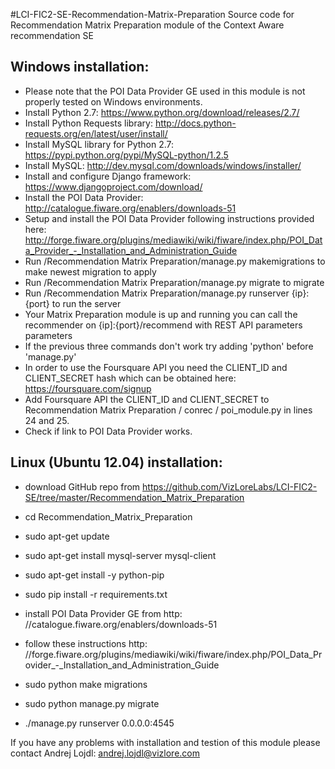#LCI-FIC2-SE-Recommendation-Matrix-Preparation
Source code for Recommendation Matrix Preparation module of the Context Aware recommendation SE

## Windows installation:
- Please note that the POI Data Provider GE used in this module is not properly tested on Windows environments.
- Install Python 2.7: https://www.python.org/download/releases/2.7/
- Install Python Requests library: http://docs.python-requests.org/en/latest/user/install/
- Install MySQL library for Python 2.7: https://pypi.python.org/pypi/MySQL-python/1.2.5
- Install MySQL: http://dev.mysql.com/downloads/windows/installer/
- Install and configure Django framework: https://www.djangoproject.com/download/
- Install the POI Data Provider: http://catalogue.fiware.org/enablers/downloads-51
- Setup and install the POI Data Provider following instructions provided here: http://forge.fiware.org/plugins/mediawiki/wiki/fiware/index.php/POI_Data_Provider_-_Installation_and_Administration_Guide
- Run /Recommendation Matrix Preparation/manage.py makemigrations to make newest migration to apply
- Run /Recommendation Matrix Preparation/manage.py migrate to migrate
- Run /Recommendation Matrix Preparation/manage.py runserver {ip}:{port} to run the server
- Your Matrix Preparation module is up and running you can call the recommender on {ip]:{port}/recommend with REST API parameters parameters
- If the previous three commands don't work try adding 'python' before 'manage.py'
- In order to use the Foursquare API you need the CLIENT_ID and CLIENT_SECRET hash which can be obtained here: https://foursquare.com/signup
- Add Foursquare API the CLIENT_ID and CLIENT_SECRET to Recommendation Matrix Preparation / conrec / poi_module.py in lines 24 and 25.
- Check if link to POI Data Provider works.

## Linux (Ubuntu 12.04) installation:
- download GitHub repo from https://github.com/VizLoreLabs/LCI-FIC2-SE/tree/master/Recommendation_Matrix_Preparation

- cd Recommendation_Matrix_Preparation
- sudo apt-get update
- sudo apt-get install mysql-server mysql-client
- sudo apt-get install -y python-pip
- sudo pip install -r requirements.txt
- install POI Data Provider GE from http: //catalogue.fiware.org/enablers/downloads-51
- follow these instructions http: //forge.fiware.org/plugins/mediawiki/wiki/fiware/index.php/POI_Data_Provider_-_Installation_and_Administration_Guide
- sudo python make migrations
- sudo python manage.py migrate
- ./manage.py runserver 0.0.0.0:4545

If you have any problems with installation and testion of this module please contact Andrej Lojdl: andrej.lojdl@vizlore.com
